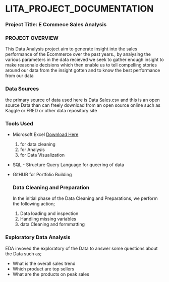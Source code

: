 # LITA_PROJECT_DOCUMENTATION

### Project Title: E Commece Sales Analysis 

### PROJECT OVERVIEW
This Data Analysis project aim to generate insight into the sales performance of the Ecommerce over the past years., by analysing the various parameters in the data recieved we seek to gather enough insight to make reasonale decisions which then enable us to tell compelling stories around our data from the insight gotten and to know the best performance from our data

### Data Sources
the primary source of data used here is Data Sales.csv and this is an open source Data than can freely download from an open source online such as Kaggle or FRED or other data repository site

### Tools Used
- Microsoft Excel [Download Here](https://www.microsoft.com)
  1. for data cleaning
  2. for Analysis
  3. for Data Visualization
    
- SQL - Structure Query Language for queering of data 
- GitHUB for Portfolio Building

  ### Data Cleaning and Preparation
  In the initial phase of the Data Cleaning and Preparations, we perform the following action;
   1. Data loading and inspection
   2. Handling missing variables
   3. data Cleaning and formmatting

### Exploratory Data Analysis
EDA invoved the exploratory of the Data to answer some questions about the Data such as;
-   What is the overall sales trend
-   Which product are top sellers
-   What are the products on peak sales
